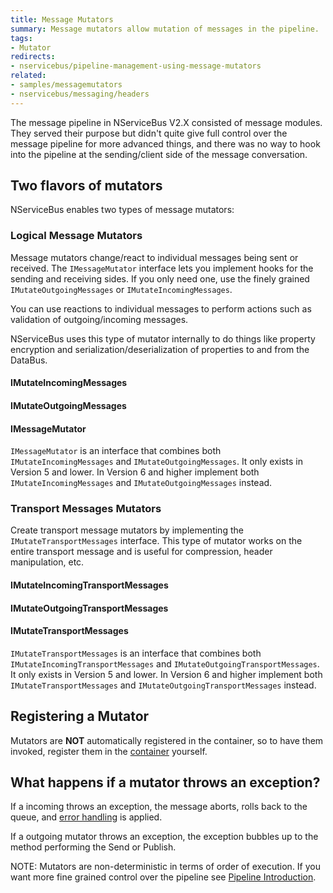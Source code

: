 ```yaml
---
title: Message Mutators
summary: Message mutators allow mutation of messages in the pipeline.
tags: 
- Mutator
redirects:
- nservicebus/pipeline-management-using-message-mutators
related:
- samples/messagemutators
- nservicebus/messaging/headers
---
```


The message pipeline in NServiceBus V2.X consisted of message modules. They served their purpose but didn't quite give full control over the message pipeline for more advanced things, and there was no way to hook into the pipeline at the sending/client side of the message conversation.


## Two flavors of mutators

NServiceBus enables two types of message mutators:


### Logical Message Mutators

Message mutators change/react to individual messages being sent or received. The `IMessageMutator` interface lets you implement hooks for the sending and receiving sides. If you only need one, use the finely grained `IMutateOutgoingMessages` or `IMutateIncomingMessages`.

You can use reactions to individual messages to perform actions such as validation of outgoing/incoming messages.

NServiceBus uses this type of mutator internally to do things like property encryption and serialization/deserialization of properties to and from the DataBus.


#### IMutateIncomingMessages

<!-- import IMutateIncomingMessages -->


#### IMutateOutgoingMessages

<!-- import IMutateOutgoingMessages -->


#### IMessageMutator

`IMessageMutator` is an interface that combines both `IMutateIncomingMessages` and `IMutateOutgoingMessages`. It only exists in Version 5 and lower. In Version 6 and higher implement both `IMutateIncomingMessages` and `IMutateOutgoingMessages` instead.


### Transport Messages Mutators

Create transport message mutators by implementing the `IMutateTransportMessages` interface. This type of mutator works on the entire transport message and is useful for compression, header manipulation, etc.


#### IMutateIncomingTransportMessages

<!-- import IMutateIncomingMessages -->


#### IMutateOutgoingTransportMessages

<!-- import IMutateOutgoingMessages -->


#### IMutateTransportMessages

`IMutateTransportMessages` is an interface that combines both `IMutateIncomingTransportMessages` and `IMutateOutgoingTransportMessages`.  It only exists in Version 5 and lower. In Version 6 and higher implement both `IMutateTransportMessages` and `IMutateOutgoingTransportMessages` instead.


## Registering a Mutator

Mutators are **NOT** automatically registered in the container, so to have them invoked, register them in the [container](/nservicebus/containers/) yourself.

<!-- import MutatorRegistration -->


## What happens if a mutator throws an exception?

If a incoming throws an exception, the message aborts, rolls back to the queue, and [error handling](/nservicebus/errors/) is applied.

If a outgoing mutator throws an exception, the exception bubbles up to the method performing the Send or Publish.


NOTE: Mutators are non-deterministic in terms of order of execution. If you want more fine grained control over the pipeline see [Pipeline Introduction](/nservicebus/pipeline/customizing.md).